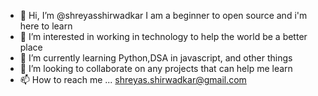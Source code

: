 - 👋 Hi, I’m @shreyasshirwadkar I am a beginner to open source and i'm here to learn 
- 👀 I’m interested in working in technology to help the world be a better place
- 🌱 I’m currently learning Python,DSA in javascript, and other things
- 💞️ I’m looking to collaborate on any projects that can help me learn
- 📫 How to reach me ... shreyas.shirwadkar@gmail.com

<!---
shreyasshirwadkar/shreyasshirwadkar is a ✨ special ✨ repository because its `README.md` (this file) appears on your GitHub profile.
You can click the Preview link to take a look at your changes.
--->
